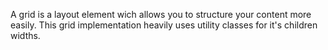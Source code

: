 A grid is a layout element wich allows you to structure your content more easily.
This grid implementation heavily uses utility classes for it's children widths.
